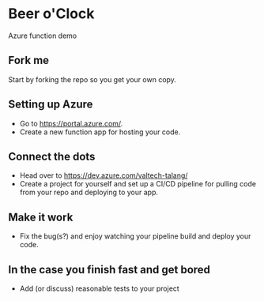 # Beer o'Clock
Azure function demo
## Fork me
Start by forking the repo so you get your own copy.
## Setting up Azure
- Go to https://portal.azure.com/.
- Create a new function app for hosting your code.
## Connect the dots
- Head over to https://dev.azure.com/valtech-talang/
- Create a project for yourself and set up a CI/CD pipeline for pulling code from your repo and deploying to your app.
## Make it work
- Fix the bug(s?) and enjoy watching your pipeline build and deploy your code.
## In the case you finish fast and get bored
- Add (or discuss) reasonable tests to your project
